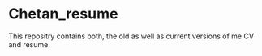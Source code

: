 # Chetan_resume
This repositry contains both, the old as well as current versions of me CV and resume.
